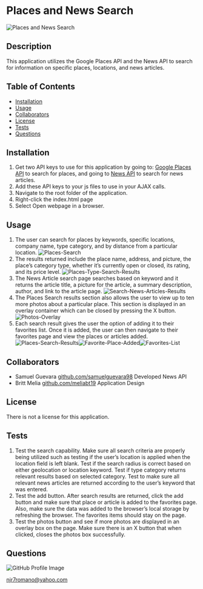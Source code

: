# Places and News Search 

![Places and News Search](/images/Places-News-Search.png) 

## Description 
This application utilizes the Google Places API and the News API to search for information on specific places, locations, and news articles.  

## Table of Contents 
* [Installation](#installation) 
* [Usage](#usage) 
* [Collaborators](#collaborators) 
* [License](#license) 
* [Tests](#tests) 
* [Questions](#questions) 
 
## Installation 
1. Get two API keys to use for this application by going to: [Google Places API](https://developers.google.com/places/web-service/intro) to search for places, and going to [News API](https://newsapi.org/) to search for news articles.
2. Add these API keys to your js files to use in your AJAX calls.
3. Navigate to the root folder of the application.  
4. Right-click the index.html page  
5. Select Open webpage in a browser.  
 
## Usage 
1.  The user can search for places by keywords, specific locations, company name, type category, and by distance from a particular location. ![Places-Search](/images/Search-Places.png)  
2.  The results returned include the place name, address, and picture, the place’s category type, whether it’s currently open or closed, its rating, and its price level. ![Places-Type-Search-Results](/images/Places-Type-Search-Results.png) 
3.  The News Article search page searches based on keyword and it returns the article title, a picture for the article, a summary description, author, and link to the article page. ![Search-News-Articles-Results](/images/Search-News-Articles-Results.png) 
4.  The Places Search results section also allows the user to view up to ten more photos about a particular place. This section is displayed in an overlay container which can be closed by pressing the X button. ![Photos-Overlay](/images/Photos-Overlay.png) 
5.  Each search result gives the user the option of adding it to their favorites list. Once it is added, the user can then navigate to their favorites page and view the places or articles added. ![Places-Search-Results](/images/Places-Search-Results.png)![Favorite-Place-Added](/images/Favorite-Place-Added.png)![Favorites-List](/images/Favorites-List.png) 
 

## Collaborators 
* Samuel Guevara [github.com/samuelguevara98](https://github.com/samuelguevara98) Developed News API 
* Britt Melia [github.com/meliabt19](https://github.com/meliabt19) Application Design 
  
## License 
There is not a license for this application. 

## Tests 
1.  Test the search capability. Make sure all search criteria are properly being utilized such as testing if the user’s location is applied when the location field is left blank.  Test if the search radius is correct based on either geolocation or location keyword. Test if type category returns relevant results based on selected category. Test to make sure all relevant news articles are returned according to the user’s keyword that was entered.  
2.  Test the add button. After search results are returned, click the add button and make sure that place or article is added to the favorites page. Also, make sure the data was added to the browser’s local storage by refreshing the browser. The favorites items should stay on the page.  
3.  Test the photos button and see if more photos are displayed in an overlay box on the page. Make sure there is an X button that when clicked, closes the photos box successfully.  
 

## Questions 
![GitHub Profile Image](https://avatars.githubusercontent.com/u/6642173?) 

 njr7romano@yahoo.com
